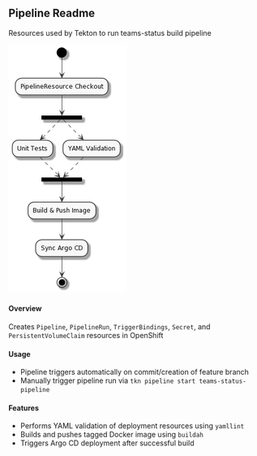 ## Pipeline Readme
Resources used by Tekton to run teams-status build pipeline

![](.\pipeline-diagram.png)


#### **Overview**
 Creates `Pipeline`, `PipelineRun`, `TriggerBindings`, `Secret`, and `PersistentVolumeClaim` resources in OpenShift


#### **Usage**
- Pipeline triggers automatically on commit/creation of feature branch
- Manually trigger pipeline run via `tkn pipeline start teams-status-pipeline`


#### **Features**
- Performs YAML validation of deployment resources using `yamllint` 
- Builds and pushes tagged Docker image using `buildah`
- Triggers Argo CD deployment after successful build
